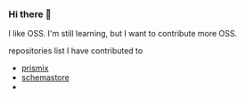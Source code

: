 ### Hi there 👋
I like OSS.
I'm still learning, but I want to contribute more OSS.

repositories list I have contributed to
- [prismix](https://github.com/jamiepine/prismix)
- [schemastore](https://github.com/SchemaStore/schemastore)
- [](https://github.com/dotansimha/graphql-code-generator-community)
<!--
**shoma-mano/shoma-mano** is a ✨ _special_ ✨ repository because its `README.md` (this file) appears on your GitHub profile.

Here are some ideas to get you started:

- 🔭 I’m currently working on ...
- 🌱 I’m currently learning ...
- 👯 I’m looking to collaborate on ...
- 🤔 I’m looking for help with ...
- 💬 Ask me about ...
- 📫 How to reach me: ...
- 😄 Pronouns: ...
- ⚡ Fun fact: ...
-->
